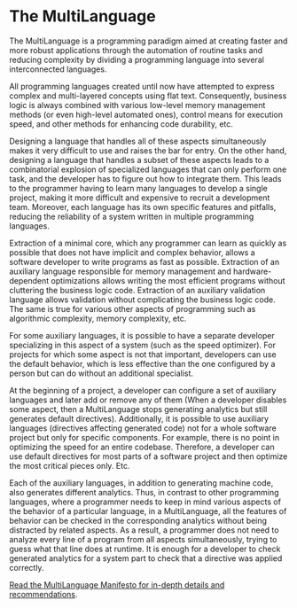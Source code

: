 # The MultiLanguage

The MultiLanguage is a programming paradigm aimed at creating faster and more robust applications through the automation of routine tasks and reducing complexity by dividing a programming language into several interconnected languages.

All programming languages created until now have attempted to express complex and multi-layered concepts using flat text. Consequently, business logic is always combined with various low-level memory management methods (or even high-level automated ones), control means for execution speed, and other methods for enhancing code durability, etc.

Designing a language that handles all of these aspects simultaneously makes it very difficult to use and raises the bar for entry. On the other hand, designing a language that handles a subset of these aspects leads to a combinatorial explosion of specialized languages that can only perform one task, and the developer has to figure out how to integrate them. This leads to the programmer having to learn many languages to develop a single project, making it more difficult and expensive to recruit a development team. Moreover, each language has its own specific features and pitfalls, reducing the reliability of a system written in multiple programming languages.

Extraction of a minimal core, which any programmer can learn as quickly as possible that does not have implicit and complex behavior, allows a software developer to write programs as fast as possible. Extraction of an auxiliary language responsible for memory management and hardware-dependent optimizations allows writing the most efficient programs without cluttering the business logic code. Extraction of an auxiliary validation language allows validation without complicating the business logic code. The same is true for various other aspects of programming such as algorithmic complexity, memory complexity, etc.

For some auxiliary languages, it is possible to have a separate developer specializing in this aspect of a system (such as the speed optimizer). For projects for which some aspect is not that important, developers can use the default behavior, which is less effective than the one configured by a person but can do without an additional specialist.

At the beginning of a project, a developer can configure a set of auxiliary languages and later add or remove any of them (When a developer disables some aspect, then a MultiLanguage stops generating analytics but still generates default directives). Additionally, it is possible to use auxiliary languages (directives affecting generated code) not for a whole software project but only for specific components. For example, there is no point in optimizing the speed for an entire codebase. Therefore, a developer can use default directives for most parts of a software project and then optimize the most critical pieces only. Etc.

Each of the auxiliary languages, in addition to generating machine code, also generates different analytics. Thus, in contrast to other programming languages, where a programmer needs to keep in mind various aspects of the behavior of a particular language, in a MultiLanguage, all the features of behavior can be checked in the corresponding analytics without being distracted by related aspects. As a result, a programmer does not need to analyze every line of a program from all aspects simultaneously, trying to guess what that line does at runtime. It is enough for a developer to check generated analytics for a system part to check that a directive was applied correctly.

[Read the MultiLanguage Manifesto for in-depth details and recommendations](https://github.com/jinnzest/multilanguage-manifesto/blob/master/manifesto.md).
